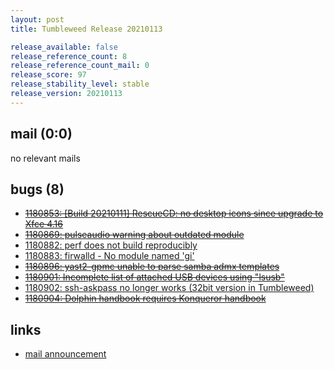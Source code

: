 ```yaml
---
layout: post
title: Tumbleweed Release 20210113

release_available: false
release_reference_count: 8
release_reference_count_mail: 0
release_score: 97
release_stability_level: stable
release_version: 20210113
---
```


## mail (0:0)

no relevant mails

## bugs (8)

<!--more-->

- ~~[1180853: \[Build 20210111\] RescueCD: no desktop icons since upgrade to Xfce 4.16](https://bugzilla.opensuse.org/show_bug.cgi?id=1180853)~~
- ~~[1180869: pulseaudio warning about outdated module](https://bugzilla.opensuse.org/show_bug.cgi?id=1180869)~~
- [1180882: perf does not build reproducibly](https://bugzilla.opensuse.org/show_bug.cgi?id=1180882)
- [1180883: firwalld - No module named 'gi'](https://bugzilla.opensuse.org/show_bug.cgi?id=1180883)
- ~~[1180896: yast2-gpmc unable to parse samba admx templates](https://bugzilla.opensuse.org/show_bug.cgi?id=1180896)~~
- ~~[1180901: Incomplete list of attached USB devices using "lsusb"](https://bugzilla.opensuse.org/show_bug.cgi?id=1180901)~~
- [1180902: ssh-askpass no longer works (32bit version in Tumbleweed)](https://bugzilla.opensuse.org/show_bug.cgi?id=1180902)
- ~~[1180904: Dolphin handbook requires Konqueror handbook](https://bugzilla.opensuse.org/show_bug.cgi?id=1180904)~~



## links

- [mail announcement](https://github.com/boombatower/tumbleweed-review/issues/10)
